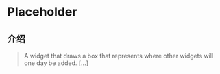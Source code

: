 # Placeholder

## 介绍

> A widget that draws a box that represents where other widgets will one day be added. [...]
